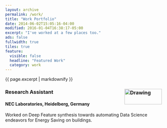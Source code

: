 ```yaml
---
layout: archive
permalink: /work/
title: "Work Portfolio"
date: 2014-06-02T15:05:16-04:00
modified: 2016-01-04T16:38:17-05:00
excerpt: "I've worked at a few places too."
ads: false
fullwidth: true
tiles: true
feature:
  visible: false
  headline: "Featured Work"
  category: work
---
```


{{ page.excerpt | markdownify }}

### Research Assistant<img src="prakhar-agarwal.github.io/images/Nec.png" alt="Drawing" width="120" height="50" align="right"/>
#### NEC Laboratories, Heidelberg, Germany

Worked on Deep Feature synthesis towards automating Data Science endeavors for Energy Saving on buildings.
